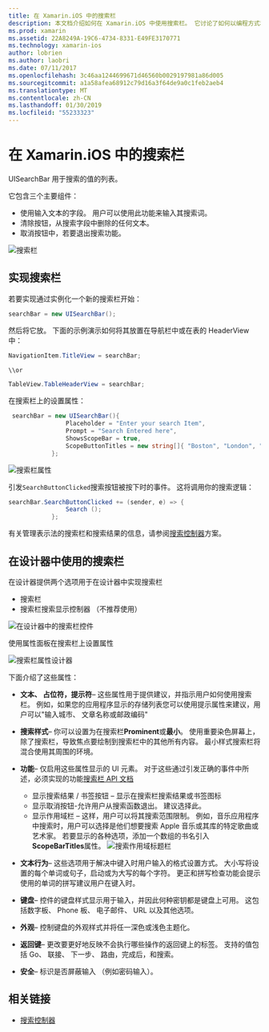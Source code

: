 ```yaml
---
title: 在 Xamarin.iOS 中的搜索栏
description: 本文档介绍如何在 Xamarin.iOS 中使用搜索栏。 它讨论了如何以编程方式和情节提要中创建了搜索栏。
ms.prod: xamarin
ms.assetid: 22A8249A-19C6-4734-8331-E49FE3170771
ms.technology: xamarin-ios
author: lobrien
ms.author: laobri
ms.date: 07/11/2017
ms.openlocfilehash: 3c46aa1244699671d46560b0029197981a86d005
ms.sourcegitcommit: a1a58afea68912c79d16a3f64de9a0c1feb2aeb4
ms.translationtype: MT
ms.contentlocale: zh-CN
ms.lasthandoff: 01/30/2019
ms.locfileid: "55233323"
---
```

# <a name="search-bars-in-xamarinios"></a>在 Xamarin.iOS 中的搜索栏

UISearchBar 用于搜索的值的列表。 

它包含三个主要组件： 

- 使用输入文本的字段。 用户可以使用此功能来输入其搜索词。
- 清除按钮，从搜索字段中删除的任何文本。
- 取消按钮中，若要退出搜索功能。

![搜索栏](searchbar-images/image1.png)

## <a name="implementing-the-search-bar"></a>实现搜索栏

若要实现通过实例化一个新的搜索栏开始：

```csharp
searchBar = new UISearchBar();
```

然后将它放。 下面的示例演示如何将其放置在导航栏中或在表的 HeaderView 中：

```csharp
NavigationItem.TitleView = searchBar;

\\or

TableView.TableHeaderView = searchBar;
```

在搜索栏上的设置属性：

```csharp
 searchBar = new UISearchBar(){
                Placeholder = "Enter your search Item",
                Prompt = "Search Entered here",
                ShowsScopeBar = true,
                ScopeButtonTitles = new string[]{ "Boston", "London", "SF" },
            };
```

![搜索栏属性](searchbar-images/image6.png)

引发`SearchButtonClicked`搜索按钮被按下时的事件。 这将调用你的搜索逻辑：

```csharp
searchBar.SearchButtonClicked += (sender, e) => {
                Search ();
            };
```

有关管理表示法的搜索栏和搜索结果的信息，请参阅[搜索控制器](https://github.com/xamarin/recipes/tree/master/Recipes/ios/content_controls/search-controller)方案。

## <a name="using-the-search-bar-in-the-designer"></a>在设计器中使用的搜索栏

在设计器提供两个选项用于在设计器中实现搜索栏

- 搜索栏
- 搜索栏搜索显示控制器 （不推荐使用）

![在设计器中的搜索栏控件](searchbar-images/image2.png)

使用属性面板在搜索栏上设置属性

![搜索栏属性设计器](searchbar-images/image3.png)

下面介绍了这些属性：

- **文本、 占位符，提示符**– 这些属性用于提供建议，并指示用户如何使用搜索栏。 例如，如果您的应用程序显示的存储列表您可以使用提示属性来建议，用户可以"输入城市、 文章名称或邮政编码"
- **搜索样式**– 你可以设置为在搜索栏**Prominent**或**最小**。 使用重要染色屏幕上，除了搜索栏，导致焦点要绘制到搜索栏中的其他所有内容。 最小样式搜索栏将混合使用其周围的环境。
- **功能**– 仅启用这些属性显示的 UI 元素。 对于这些通过引发正确的事件中所述，必须实现的功能[搜索栏 API 文档](xref:UIKit.UISearchBar)
    - 显示搜索结果 / 书签按钮 – 显示在搜索栏搜索结果或书签图标
    - 显示取消按钮-允许用户从搜索函数退出。 建议选择此。
    - 显示作用域栏 – 这样，用户可以将其搜索范围限制。 例如，音乐应用程序中搜索时，用户可以选择是他们想要搜索 Apple 音乐或其库的特定歌曲或艺术家。 若要显示的各种选项，添加一个数组的书名引入**ScopeBarTitles**属性。
    ![搜索作用域标题栏](searchbar-images/image4.png)

- **文本行为**– 这些选项用于解决中键入时用户输入的格式设置方式。 大小写将设置的每个单词或句子，启动或为大写的每个字符。 更正和拼写检查功能会提示使用的单词的拼写建议用户在键入时。
- **键盘**– 控件的键盘样式显示用于输入，并因此何种密钥都是键盘上可用。 这包括数字板、 Phone 板、 电子邮件、 URL 以及其他选项。
- **外观**– 控制键盘的外观样式并将任一深色或浅色主题化。
- **返回键**– 更改要更好地反映不会执行哪些操作的返回键上的标签。 支持的值包括 Go、 联接、 下一步、 路由，完成后，和搜索。
- **安全**– 标识是否屏蔽输入 （例如密码输入）。

## <a name="related-links"></a>相关链接

- [搜索控制器](https://github.com/xamarin/recipes/tree/master/Recipes/ios/content_controls/search-controller)
